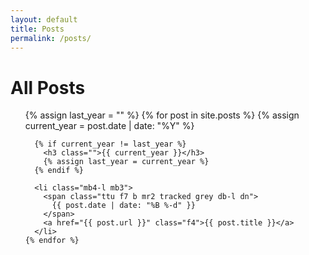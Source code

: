 ```yaml
---
layout: default
title: Posts
permalink: /posts/
---
```


<div class="mw7  mr4 mt5">
  <h1 class="f2 mb4 tl">All Posts</h1>
  <ul class="list pa0">
    {% assign last_year = "" %}
    {% for post in site.posts %}
      {% assign current_year = post.date | date: "%Y" %}

      {% if current_year != last_year %}
        <h3 class="">{{ current_year }}</h3>
        {% assign last_year = current_year %}
      {% endif %}

      <li class="mb4-l mb3">
        <span class="ttu f7 b mr2 tracked grey db-l dn">
          {{ post.date | date: "%B %-d" }}
        </span>
        <a href="{{ post.url }}" class="f4">{{ post.title }}</a>
      </li>
    {% endfor %}
  </ul>
</div>
